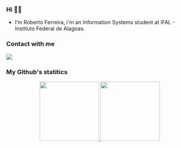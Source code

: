 ### Hi 👋👋

- I’m Roberto Ferreira, i'm an Information Systems student at IFAL - Instituto Federal de Alagoas.
### Contact with me
<div>
      <a href="https://www.linkedin.com/in/roberto-ferreira-98a971193/" target="_blank"><img src="https://img.shields.io/badge/-LinkedIn-%230077B5?style=for-the-badge&logo=linkedin&logoColor=white" target="_blank"></a> 
 </div>
  
### My Github's statitics
<div align="center">
  <a href="https://github.com/robertoferreira7">
  <img height="160em" src="https://github-readme-stats.vercel.app/api?username=robertoferreira7&show_icons=true&theme=dracula&include_all_commits=true&count_private=true"/>
  <img height="160em" src="https://github-readme-stats.vercel.app/api/top-langs/?username=robertoferreira7&layout=compact&langs_count=7&theme=dark"/>
</div>
